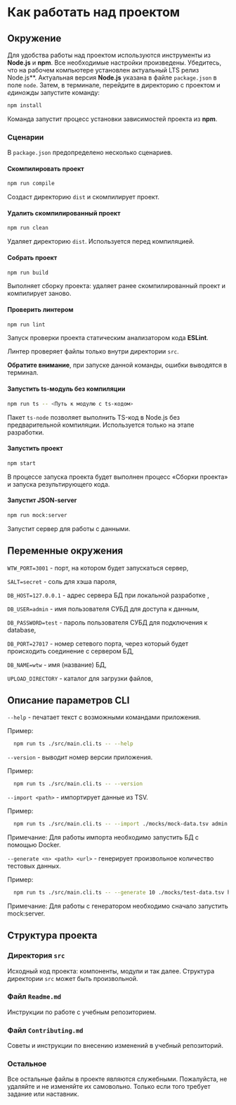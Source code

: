 # Как работать над проектом

## Окружение

Для удобства работы над проектом используются инструменты из **Node.js** и **npm**. Все необходимые настройки произведены. Убедитесь, что на рабочем компьютере установлен актуальный LTS релиз Node.js**. Актуальная версия **Node.js** указана в файле `package.json` в поле `node`. Затем, в терминале, перейдите в директорию с проектом и _единожды_ запустите команду:

```bash
npm install
```

Команда запустит процесс установки зависимостей проекта из **npm**.

### Сценарии

В `package.json` предопределено несколько сценариев.

#### Скомпилировать проект

```bash
npm run compile
```

Создаст директорию `dist` и скомпилирует проект.

#### Удалить скомпилированный проект

```bash
npm run clean
```

Удаляет директорию `dist`. Используется перед компиляцией.

#### Собрать проект

```bash
npm run build
```

Выполняет сборку проекта: удаляет ранее скомпилированный проект и компилирует заново.

#### Проверить линтером

```bash
npm run lint
```

Запуск проверки проекта статическим анализатором кода **ESLint**.

Линтер проверяет файлы только внутри директории `src`.

**Обратите внимание**, при запуске данной команды, ошибки выводятся в терминал.

#### Запустить ts-модуль без компиляции

```bash
npm run ts -- <Путь к модулю с ts-кодом>
```

Пакет `ts-node` позволяет выполнить TS-код в Node.js без предварительной компиляции. Используется только на этапе разработки.

#### Запустить проект

```bash
npm start
```

В процессе запуска проекта будет выполнен процесс «Сборки проекта» и запуска результирующего кода.

#### Запустит JSON-server

```bash
npm run mock:server
```

Запустит сервер для работы с данными.

## Переменные окружения

`WTW_PORT=3001` - порт, на котором будет запускаться сервер,

`SALT=secret` - соль для хэша пароля,

`DB_HOST=127.0.0.1` - адрес сервера БД при локальной разработке ,

`DB_USER=admin` - имя пользователя СУБД для доступа к данным,

`DB_PASSWORD=test` - пароль пользователя СУБД для подключения к database,

`DB_PORT=27017` - номер сетевого порта, через который будет происходить соединение с сервером БД,

`DB_NAME=wtw` - имя (название) БД,

`UPLOAD_DIRECTORY` - каталог для загрузки файлов,

## Описание параметров CLI

`--help` - печатает текст с возможными командами приложения.

  Пример:

```bash
  npm run ts ./src/main.cli.ts -- --help
```

`--version` - выводит номер версии приложения.

  Пример:

```bash
  npm run ts ./src/main.cli.ts -- --version
```

`--import <path>` - импортирует данные из TSV.

  Пример:

```bash
  npm run ts ./src/main.cli.ts -- --import ./mocks/mock-data.tsv admin test localhost wtw secret
```

Примечание: Для работы импорта необходимо запустить БД с помощью Docker.

`--generate <n> <path> <url>` - генерирует произвольное количество тестовых данных.

Пример:

```bash
  npm run ts ./src/main.cli.ts -- --generate 10 ./mocks/test-data.tsv http://localhost:8000/api
```

Примечание: Для работы с генератором необходимо сначало запустить mock:server.

## Структура проекта

### Директория `src`

Исходный код проекта: компоненты, модули и так далее. Структура директории `src` может быть произвольной.

### Файл `Readme.md`

Инструкции по работе с учебным репозиторием.

### Файл `Contributing.md`

Советы и инструкции по внесению изменений в учебный репозиторий.

### Остальное

Все остальные файлы в проекте являются служебными. Пожалуйста, не удаляйте и не изменяйте их самовольно. Только если того требует задание или наставник.
